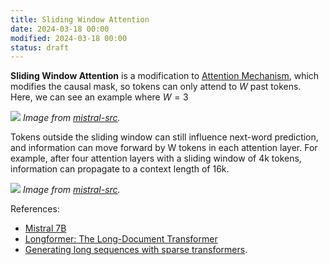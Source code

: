 ```yaml
---
title: Sliding Window Attention
date: 2024-03-18 00:00
modified: 2024-03-18 00:00
status: draft
---
```


**Sliding Window Attention** is a modification to [Attention Mechanism](attention-mechanism.md), which modifies the causal mask, so tokens can only attend to $W$ past tokens. Here, we can see an example where $W = 3$

![](../../../_media/sliding-window-attention-sliding-window.png)
*Image from [mistral-src](https://github.com/mistralai/mistral-src?tab=readme-ov-file).*

Tokens outside the sliding window can still influence next-word prediction, and information can move forward by W tokens in each attention layer. For example, after four attention layers with a sliding window of 4k tokens, information can propagate to a context length of 16k.

![](../../../_media/sliding-window-attention-propogation.png)
*Image from [mistral-src](https://github.com/mistralai/mistral-src?tab=readme-ov-file).*

References:
* [Mistral 7B](https://arxiv.org/abs/2310.06825)
* [Longformer: The Long-Document Transformer](https://arxiv.org/pdf/2004.05150.pdf)
* [Generating long sequences with sparse transformers](https://arxiv.org/abs/1904.10509).
